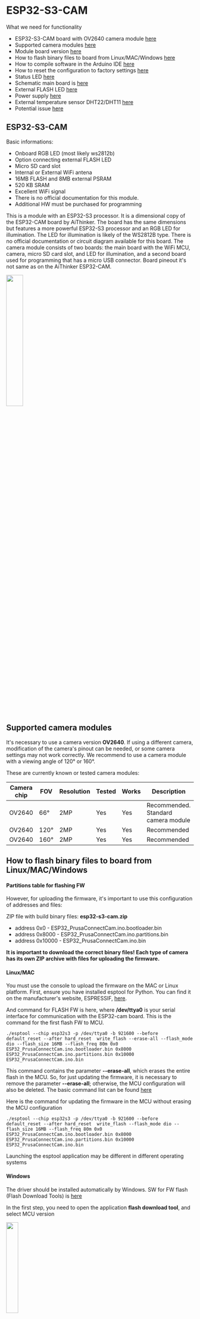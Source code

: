 # ESP32-S3-CAM

What we need for functionality
- ESP32-S3-CAM board with OV2640 camera module [ here ](#esp32)
- Supported camera modules [here](#cam_modules)
- Module board version [here](#different_mcu)
- How to flash binary files to board from Linux/MAC/Windows [ here ](#flash_fw)
- How to compile software in the Arduino IDE [ here ](#arduino_cfg)
- How to reset the configuration to factory settings [here](#factory_cfg)
- Status LED [ here ](#status_led)
- Schematic main board is [here](#schematic)
- External FLASH LED  [here](#led_issue)
- Power supply [here](#power_supply)
- External temperature sensor DHT22/DHT11 [here](#ext_sens)
- Potential issue [here](#issue)

<a name="esp32"></a>
##  ESP32-S3-CAM

Basic informations:
- Onboard RGB LED (most likely ws2812b)
- Option connecting external FLASH LED
- Micro SD card slot
- Internal or External WiFi antena
- 16MB FLASH and 8MB external PSRAM
- 520 KB SRAM
- Excellent WiFi signal
- There is no official documentation for this module.
- Additional HW must be purchased for programming

This is a module with an ESP32-S3 processor. It is a dimensional copy of the ESP32-CAM board by AiThinker. The board has the same dimensions but features a more powerful ESP32-S3 processor and an RGB LED for illumination. The LED for illumination is likely of the WS2812B type. There is no official documentation or circuit diagram available for this board. The camera module consists of two boards: the main board with the WiFi MCU, camera, micro SD card slot, and LED for illumination, and a second board used for programming that has a micro USB connector. Board pineout it's not same as on the AiThinker ESP32-CAM.

<img src="board2.png" width=30% height=30%>

<a name="cam_modules"></a>
## Supported camera modules

It's necessary to use a camera version **OV2640**. If using a different camera, modification of the camera's pinout can be needed, or some camera settings may not work correctly. We recommend to use a camera module with a viewing angle of 120° or 160°.

These are currently known or tested camera modules:

| Camera chip | FOV  | Resolution | Tested | Works | Description                              |
|-------------|------|------------|--------|-------|------------------------------------------|
| OV2640      | 66°  |    2MP     |   Yes  |  Yes  | Recommended. Standard camera module      |
| OV2640      | 120° |    2MP     |   Yes  |  Yes  | Recommended                              |
| OV2640      | 160° |    2MP     |   Yes  |  Yes  | Recommended                              |

<a name="flash_fw"></a>
## How to flash binary files to board from Linux/MAC/Windows

#### Partitions table for flashing FW

However, for uploading the firmware, it's important to use this configuration of addresses and files:

ZIP file with build binary files: **esp32-s3-cam.zip**

- address 0x0 - ESP32_PrusaConnectCam.ino.bootloader.bin
- address 0x8000 - ESP32_PrusaConnectCam.ino.partitions.bin
- address 0x10000 - ESP32_PrusaConnectCam.ino.bin

**It is important to download the correct binary files! Each type of camera has its own ZIP archive with files for uploading the firmware.**

#### Linux/MAC

You must use the console to upload the firmware on the MAC or Linux platform. First, ensure you have installed esptool for Python. You can find it on the manufacturer's website, ESPRESSIF, [here](https://docs.espressif.com/projects/esp-at/en/latest/esp32/Get_Started/Downloading_guide.html#linux-or-macos).

And command for FLASH FW is here, where **/dev/ttya0** is your serial interface for communication with the ESP32-cam board. This is the command for the first flash FW to MCU.

```
./esptool --chip esp32s3 -p /dev/ttya0 -b 921600 --before default_reset --after hard_reset  write_flash --erase-all --flash_mode dio --flash_size 16MB --flash_freq 80m 0x0 ESP32_PrusaConnectCam.ino.bootloader.bin 0x8000 ESP32_PrusaConnectCam.ino.partitions.bin 0x10000 ESP32_PrusaConnectCam.ino.bin
```

This command contains the parameter **--erase-all**, which erases the entire flash in the MCU. So, for just updating the firmware, it is necessary to remove the parameter **--erase-all**; otherwise, the MCU configuration will also be deleted. The basic command list can be found [here](https://docs.espressif.com/projects/esptool/en/latest/esp32s3/esptool/basic-commands.html)

Here is the command for updating the firmware in the MCU without erasing the MCU configuration

```
./esptool --chip esp32s3 -p /dev/ttya0 -b 921600 --before default_reset --after hard_reset  write_flash --flash_mode dio --flash_size 16MB --flash_freq 80m 0x0 ESP32_PrusaConnectCam.ino.bootloader.bin 0x8000 ESP32_PrusaConnectCam.ino.partitions.bin 0x10000 ESP32_PrusaConnectCam.ino.bin
```

Launching the esptool application may be different in different operating systems

#### Windows

The driver should be installed automatically by Windows. SW for FW flash (Flash Download Tools) is [here](https://www.espressif.com/en/support/download/other-tools)

In the first step, you need to open the application **flash download tool**, and select MCU version

<img src="chip_select.jpg" width=25% height=25%>

Then, select the communication port. It's necessary to erase the FLASH using the **ERASE** button before the first firmware flash. 

<img src="fw_flash.jpg" width=30% height=30%>

<a name="arduino_cfg"></a>
## How to compile software in the Arduino IDE

Board configuration in the Arduino IDE 2.3.2
- Tools -> Board -> ESP32 Arduino -> ESP32S3 Dev Module
- Tools -> USB CDC on BOOT -> Disable
- Tools -> CPU Frequency -> 240MHz (WiFi/BT)
- Tools -> Core debug level -> None
- Tools -> USB DFU on BOOT -> Disable
- Tools -> Erase all Flash Before Sketch Upload -> Disable (first flash, new board = enable. otherwise = disable)
- Tools -> Events Run On -> Core 1
- Tools -> Flash Mode -> DIO 80MHz
- Tools -> Flash Size -> 16MB
- Tools -> Jtag Adapter -> Disable
- Tools -> Arduino Runs On -> Core 1
- Tools -> USB Firmware MSC On Boot -> Disable
- Tools -> Partition scheme -> Minimal SPIFFS (1.9MB APP with OTA/190KB SPIFFS)
- Tools -> PSRAM -> OPI PSRAM
- Tools -> Upload Mode -> UART0 / Hardware CDC
- Tools -> Upload Speed -> 921600
- Tools -> USB Mode -> Hardware CDC and JTAG
- Tools -> Zigbee mode -> Disable

When flashing the firmware to a new, empty ESP32-S3-CAM Sense device for the first time, it is necessary to use the 'Erase' function. 

This can be found under **Tools** -> **Erase all Flash Before Sketch Upload** -> **Enable**. 

After the initial firmware upload to the MCU, it's necessary to disable this option. If you do not disable this option, your camera configuration will continue to be erased from the flash memory after uploading new firmware from the Arduino IDE.

It is necessary to enable support for the correct board version in the file **mcu_cfg.h** after line 16.

<a name="factory_cfg"></a>
## How to reset configuration to factory settings
To reset the settings to factory defaults, follow these instructions:

<img src="sw_reset.png" width=30% height=30%>

- Connect PIN **GPIO14** to **ground**.
- **Plug in** the power supply.
- Wait for **10 seconds**.
- After 10 seconds, the **FLASH LED will start flashing**.
- **Disconnect** PIN **GPIO14** from **ground** (but don't disconnect the power supply).
- After disconnecting **GPIO14** from **ground**, the **FLASH LED** will **stop flashing**, and the MCU will **automatically reboot**.
- Now the MCU is in the factory settings.

<a name="status_led"></a>
## Status LED

On the board, there is a status LED that provides a visual indicator of the module's current status
through blinking at defined intervals.

<img src="status_led.png" width=25% height=25%>

Upon module activation, the LED illuminates. After processor initialization, the LED exhibits different blinking intervals based on the current mode of the module

- **Service AP Mode only:** The LED blinks every **400 ms**, indicating the module's availability in service AP mode.
- **Connecting to WiFi AP:** While connecting to a WiFi Access Point, the LED blinks at intervals of **800 ms**.
- **Connected to WiFi Network:** Upon successful connection to a WiFi network, the LED blinks at intervals of **4000 ms**, signaling a stable connection.
- **Problematic State:** If an issue or error occurs, the LED accelerates its blinking to every **100 ms**.

The approximate boot time of the device is 15-20 seconds.

<a name="schematic"></a>
## Schematic for ESP32-S3-CAM

For this board, I was unable to find any official documentation or pinout. The following pinout was determined from PCB analysis.

Pinout

<img src="pinout.drawio.png" width=50% height=50%>

<a name="led_issue"></a>
## FLASH LED 

This board version have RGB **FLASH LED** on the board (most likely ws2812b). It is still possible to connect an external LED for illumination. The wiring is shown in the image below.

<img src="relay_flash_bb.png" width=30% height=30%>

For the external LED is in the SW used **GPIO pin 47**.

<img src="ext_led_pins.png" width=30% height=30%>

However, a 5mm LED can also be connected directly. **CAUTION**: The digital GPIO output from the ESP32-S3-CAM board has a current limitation of a **maximum of 40mA**! Therefore, it is recommended to switch the LED using a **transistor** rather than directly through the GPIO pin. Improper use of the GPIO pin can lead to permanent damage.

<a name="power_supply"></a>
## Power Supply

The device requires a 5V power supply, with a maximum current consumption of 2A. Power is supplied via a micro USB connector when using the original programmer.

<a name="ext_sens"></a>
## External temperature sensor DHT22/DHT11

Below you will find the wiring diagram for the DHT22 or DHT11 sensor.

| Camera board | DHT22/DHT11 |
|--------------|-------------|
| 3.3V         | VCC         |
| GND          | GND         |
| GPIO20       | Data        |

<img src="ESP32-cam dht22_bb.png" width=40% height=40%>

<a name="issue"></a>
## Potential issue with this board

- Slow WEB page loading during first 1 minutes after MCU start
